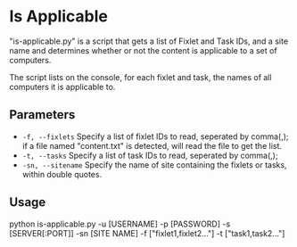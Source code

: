 Is Applicable
===

"is-applicable.py" is a script that gets a list of Fixlet and Task IDs, and a site name and determines whether or not the content is applicable to a set of computers.

The script lists on the console, for each fixlet and task, the names of all computers it is applicable to.

Parameters
---

 * `-f, --fixlets`           Specify a list of fixlet IDs to read, seperated by comma(,); if a file named "content.txt" is detected, will read the file to get the list. 
 * `-t, --tasks`             Specify a list of task IDs to read, seperated by comma(,);
 * `-sn, --sitename`         Specify the name of site containing the fixlets or tasks, within double quotes.


Usage
---

python is-applicable.py -u [USERNAME] -p [PASSWORD] -s [SERVER[:PORT]] -sn [SITE NAME] -f ["fixlet1,fixlet2..."] -t ["task1,task2..."] 

